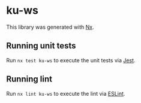 # ku-ws

This library was generated with [Nx](https://nx.dev).


## Running unit tests

Run `nx test ku-ws` to execute the unit tests via [Jest](https://jestjs.io).


## Running lint

Run `nx lint ku-ws` to execute the lint via [ESLint](https://eslint.org/).

